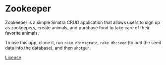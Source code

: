 # Zookeeper

Zookeeper is a simple Sinatra CRUD application that allows users to sign up as zookeepers, create animals, and purchase food to take care of their favorite animals.

To use this app, clone it, run `rake db:migrate`, `rake db:seed` (to add the seed data into the database), and then `shotgun`.

<a href="https://github.com/auranbuckles/zookeeper/blob/master/LICENSE.txt">License</a>
